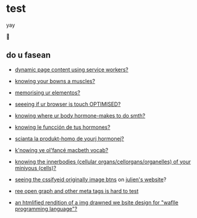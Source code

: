 # test

yay

:sheep:

## do u fasean

- [dynamic page content using service workers?](./dynamic-sw/)

- [knowing your bowns a muscles?](./bones-and-muscles.html)

- [memorising ur elementos?](./elements.html)

- [seeeing if ur browser is touch OPTIMISED?](./f.html)

- [knowing where ur body hormone-makes to do smth?](./flashcards-hormone-effect-places.html)

- [knowing le funcción de tus hormones?](./flashcards-hormone-effects.html)

- [scianta la produkt-homo de yourj hormonej?](./flashcards-hormone-places.html)

- [k'nowing ye ol'fancé macbeth vocab?](./flashcards-sato-macbeth.html)

- [knowing the innerbodies (cellular organs/cellorgans/organelles) of your miniyous (cells)?](./flashcards.html)

- [seeing the cssifyeid originally image btns](./julienbtn.html) on [julien's website](https://juliencrespo.github.io/)?

- [ree open graph  and other meta tags is hard to test](./meta-test.html)

- [an htmlified rendition of a img drawned we bsite design for "waflle programming language"?](./waffleconcept.html)
